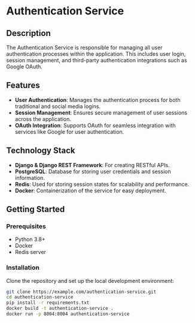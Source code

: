 # Authentication Service

## Description

The Authentication Service is responsible for managing all user authentication processes within the application. This includes user login, session management, and third-party authentication integrations such as Google OAuth.

## Features

- **User Authentication**: Manages the authentication process for both traditional and social media logins.
- **Session Management**: Ensures secure management of user sessions across the application.
- **OAuth Integration**: Supports OAuth for seamless integration with services like Google for user authentication.

## Technology Stack

- **Django & Django REST Framework**: For creating RESTful APIs.
- **PostgreSQL**: Database for storing user credentials and session information.
- **Redis**: Used for storing session states for scalability and performance.
- **Docker**: Containerization of the service for easy deployment.

## Getting Started

### Prerequisites

- Python 3.8+
- Docker
- Redis server

### Installation

Clone the repository and set up the local development environment:

```bash
git clone https://example.com/authentication-service.git
cd authentication-service
pip install -r requirements.txt
docker build -t authentication-service .
docker run -p 8004:8004 authentication-service

